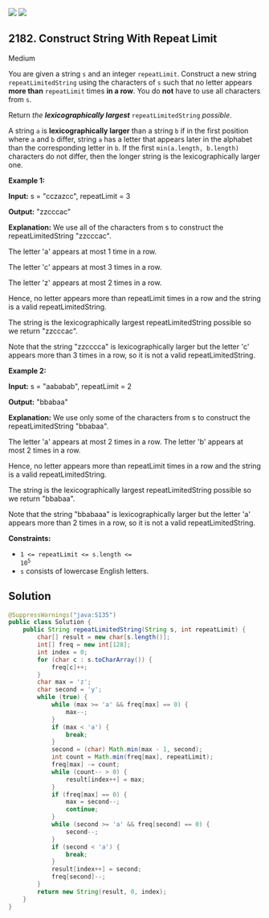 [![](https://img.shields.io/github/stars/javadev/LeetCode-in-Java?label=Stars&style=flat-square)](https://github.com/javadev/LeetCode-in-Java)
[![](https://img.shields.io/github/forks/javadev/LeetCode-in-Java?label=Fork%20me%20on%20GitHub%20&style=flat-square)](https://github.com/javadev/LeetCode-in-Java/fork)

## 2182\. Construct String With Repeat Limit

Medium

You are given a string `s` and an integer `repeatLimit`. Construct a new string `repeatLimitedString` using the characters of `s` such that no letter appears **more than** `repeatLimit` times **in a row**. You do **not** have to use all characters from `s`.

Return _the **lexicographically largest**_ `repeatLimitedString` _possible_.

A string `a` is **lexicographically larger** than a string `b` if in the first position where `a` and `b` differ, string `a` has a letter that appears later in the alphabet than the corresponding letter in `b`. If the first `min(a.length, b.length)` characters do not differ, then the longer string is the lexicographically larger one.

**Example 1:**

**Input:** s = "cczazcc", repeatLimit = 3

**Output:** "zzcccac"

**Explanation:** We use all of the characters from s to construct the repeatLimitedString "zzcccac".

The letter 'a' appears at most 1 time in a row.

The letter 'c' appears at most 3 times in a row.

The letter 'z' appears at most 2 times in a row.

Hence, no letter appears more than repeatLimit times in a row and the string is a valid repeatLimitedString.

The string is the lexicographically largest repeatLimitedString possible so we return "zzcccac".

Note that the string "zzcccca" is lexicographically larger but the letter 'c' appears more than 3 times in a row, so it is not a valid repeatLimitedString. 

**Example 2:**

**Input:** s = "aababab", repeatLimit = 2

**Output:** "bbabaa"

**Explanation:** We use only some of the characters from s to construct the repeatLimitedString "bbabaa".

The letter 'a' appears at most 2 times in a row. The letter 'b' appears at most 2 times in a row.

Hence, no letter appears more than repeatLimit times in a row and the string is a valid repeatLimitedString.

The string is the lexicographically largest repeatLimitedString possible so we return "bbabaa".

Note that the string "bbabaaa" is lexicographically larger but the letter 'a' appears more than 2 times in a row, so it is not a valid repeatLimitedString. 

**Constraints:**

*   <code>1 <= repeatLimit <= s.length <= 10<sup>5</sup></code>
*   `s` consists of lowercase English letters.

## Solution

```java
@SuppressWarnings("java:S135")
public class Solution {
    public String repeatLimitedString(String s, int repeatLimit) {
        char[] result = new char[s.length()];
        int[] freq = new int[128];
        int index = 0;
        for (char c : s.toCharArray()) {
            freq[c]++;
        }
        char max = 'z';
        char second = 'y';
        while (true) {
            while (max >= 'a' && freq[max] == 0) {
                max--;
            }
            if (max < 'a') {
                break;
            }
            second = (char) Math.min(max - 1, second);
            int count = Math.min(freq[max], repeatLimit);
            freq[max] -= count;
            while (count-- > 0) {
                result[index++] = max;
            }
            if (freq[max] == 0) {
                max = second--;
                continue;
            }
            while (second >= 'a' && freq[second] == 0) {
                second--;
            }
            if (second < 'a') {
                break;
            }
            result[index++] = second;
            freq[second]--;
        }
        return new String(result, 0, index);
    }
}
```